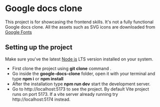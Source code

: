 # Google docs clone

This project is for showcasing the frontend skills. It's not a fully functional Google docs clone. All the assets such as SVG icons are downloaded from [Google  Fonts](https://fonts.google.com/icons/)


## Setting up the project

Make sure you've the latest [Node js](https://nodejs.org/en) LTS version installed on your system.
- First clone the project using **git clone** command .
- Go inside the **google-docs-clone** folder, open it with your terminal and type **npm i** or **npm install**
- After the installation type **npm run dev** start the development server.
- Go to http://localhost:5173 to see the project. By default Vite project runs on port 5173. If a vite server already running try http://localhost:5174 instead.
